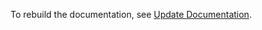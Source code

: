 To rebuild the documentation, 
see [Update Documentation](https://jax.readthedocs.io/en/latest/developer.html#update-documentation).
